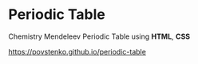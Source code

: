 # Periodic Table
Chemistry Mendeleev Periodic Table using **HTML**, **CSS**

https://povstenko.github.io/periodic-table
